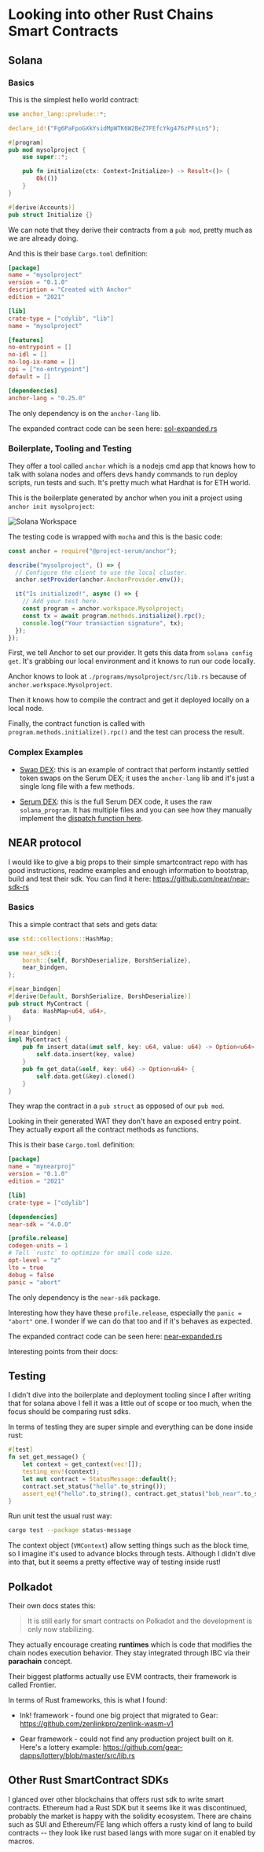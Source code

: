 # Looking into other Rust Chains Smart Contracts

## Solana

### Basics

This is the simplest hello world contract:

```rs
use anchor_lang::prelude::*;

declare_id!("Fg6PaFpoGXkYsidMpWTK6W2BeZ7FEfcYkg476zPFsLnS");

#[program]
pub mod mysolproject {
    use super::*;

    pub fn initialize(ctx: Context<Initialize>) -> Result<()> {
        Ok(())
    }
}

#[derive(Accounts)]
pub struct Initialize {}
```

We can note that they derive their contracts from a `pub mod`, pretty much as we are already doing.

And this is their base `Cargo.toml` definition:

```toml
[package]
name = "mysolproject"
version = "0.1.0"
description = "Created with Anchor"
edition = "2021"

[lib]
crate-type = ["cdylib", "lib"]
name = "mysolproject"

[features]
no-entrypoint = []
no-idl = []
no-log-ix-name = []
cpi = ["no-entrypoint"]
default = []

[dependencies]
anchor-lang = "0.25.0"
```

The only dependency is on the `anchor-lang` lib.

The expanded contract code can be seen here: [sol-expanded.rs](./sol-expanded.rs)

### Boilerplate, Tooling and Testing

They offer a tool called `anchor` which is a nodejs cmd app that knows how to talk with solana nodes and offers devs handy commands to run deploy scripts, run tests and such. It's pretty much what Hardhat is for ETH world.

This is the boilerplate generated by anchor when you init a project using `anchor init mysolproject`:

![Solana Workspace](./sol-boilerplate.png)

The testing code is wrapped with `mocha` and this is the basic code:

```js
const anchor = require("@project-serum/anchor");

describe("mysolproject", () => {
  // Configure the client to use the local cluster.
  anchor.setProvider(anchor.AnchorProvider.env());

  it("Is initialized!", async () => {
    // Add your test here.
    const program = anchor.workspace.Mysolproject;
    const tx = await program.methods.initialize().rpc();
    console.log("Your transaction signature", tx);
  });
});
```

First, we tell Anchor to set our provider. It gets this data from `solana config get`. It's grabbing our local environment and it knows to run our code locally.

Anchor knows to look at `./programs/mysolproject/src/lib.rs` because of `anchor.workspace.Mysolproject`.

Then it knows how to compile the contract and get it deployed locally on a local node.

Finally, the contract function is called with `program.methods.initialize().rpc()` and the test can process the result.

### Complex Examples

- [Swap DEX](https://github.com/project-serum/swap/blob/master/programs/swap/src/lib.rs): this is an example of contract that perform instantly settled token swaps on the Serum DEX; it uses the `anchor-lang` lib and it's just a single long file with a few methods.

- [Serum DEX](https://github.com/project-serum/serum-dex/blob/master/dex/src/lib.rs): this is the full Serum DEX code, it uses the raw `solana_program`. It has multiple files and you can see how they manually implement the [dispatch function here](https://github.com/project-serum/serum-dex/blob/master/dex/src/state.rs#L2556).

## NEAR protocol

I would like to give a big props to their simple smartcontract repo with has good instructions, readme examples and enough information to bootstrap, build and test their sdk. You can find it here: https://github.com/near/near-sdk-rs

### Basics

This a simple contract that sets and gets data:

```rs
use std::collections::HashMap;

use near_sdk::{
    borsh::{self, BorshDeserialize, BorshSerialize},
    near_bindgen,
};

#[near_bindgen]
#[derive(Default, BorshSerialize, BorshDeserialize)]
pub struct MyContract {
    data: HashMap<u64, u64>,
}

#[near_bindgen]
impl MyContract {
    pub fn insert_data(&mut self, key: u64, value: u64) -> Option<u64> {
        self.data.insert(key, value)
    }
    pub fn get_data(&self, key: u64) -> Option<u64> {
        self.data.get(&key).cloned()
    }
}
```

They wrap the contract in a `pub struct` as opposed of our `pub mod`.

Looking in their generated WAT they don't have an exposed entry point. They actually export all the contract methods as functions.

This is their base `Cargo.toml` definition:

```toml
[package]
name = "mynearproj"
version = "0.1.0"
edition = "2021"

[lib]
crate-type = ["cdylib"]

[dependencies]
near-sdk = "4.0.0"

[profile.release]
codegen-units = 1
# Tell `rustc` to optimize for small code size.
opt-level = "z"
lto = true
debug = false
panic = "abort"
```

The only dependency is the `near-sdk` package.

Interesting how they have these `profile.release`, especially the `panic = "abort"` one. I wonder if we can do that too and if it's behaves as expected.

The expanded contract code can be seen here: [near-expanded.rs](./near-expanded.rs)

Interesting points from their docs:

## Testing

I didn't dive into the boilerplate and deployment tooling since I after writing that for solana above I fell it was a little out of scope or too much, when the focus should be comparing rust sdks.

In terms of testing they are super simple and everything can be done inside rust:

```rs
#[test]
fn set_get_message() {
    let context = get_context(vec![]);
    testing_env!(context);
    let mut contract = StatusMessage::default();
    contract.set_status("hello".to_string());
    assert_eq!("hello".to_string(), contract.get_status("bob_near".to_string()).unwrap());
}
```

Run unit test the usual rust way:

```sh
cargo test --package status-message
```

The context object (`VMContext`) allow setting things such as the block time, so I imagine it's used to advance blocks through tests. Although I didn't dive into that, but it seems a pretty effective way of testing inside rust!

## Polkadot

Their own docs states this:

> It is still early for smart contracts on Polkadot and the development is only now stabilizing.

They actually encourage creating **runtimes** which is code that modifies the chain nodes execution behavior. They stay integrated through IBC via their **parachain** concept.

Their biggest platforms actually use EVM contracts, their framework is called Frontier.

In terms of Rust frameworks, this is what I found:

- Ink! framework - found one big project that migrated to Gear: https://github.com/zenlinkpro/zenlink-wasm-v1

- Gear framework - could not find any production project built on it. Here's a lottery example: https://github.com/gear-dapps/lottery/blob/master/src/lib.rs

## Other Rust SmartContract SDKs

I glanced over other blockchains that offers rust sdk to write smart contracts. Ethereum had a Rust SDK but it seems like it was discontinued, probably the market is happy with the solidity ecosystem. There are chains such as SUI and Ethereum/FE lang which offers a rusty kind of lang to build contracts -- they look like rust based langs with more sugar on it enabled by macros.
